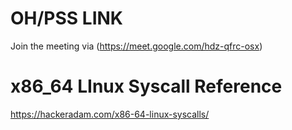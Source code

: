 # OH/PSS LINK

Join the meeting via (https://meet.google.com/hdz-qfrc-osx)

# x86_64 LInux Syscall Reference 

https://hackeradam.com/x86-64-linux-syscalls/
